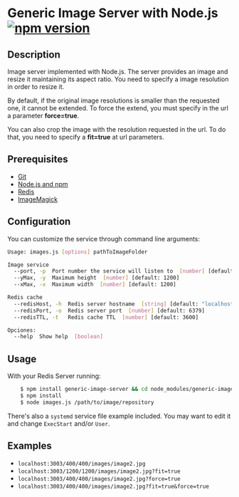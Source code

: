 # Generic Image Server with Node.js [![npm version](https://badge.fury.io/js/generic-image-server.svg)](https://badge.fury.io/js/generic-image-server)

## Description
Image server implemented with Node.js. The server provides an image and resize it maintaining its aspect ratio.
You need to specify a image resolution in order to resize it.

By default, if the original image resolutions is smaller than the requested one, it cannot be extended. To force the extend, you must specify in the url a parameter **force=true**.

You can also crop the image with the resolution requested in the url. To do that, you need to specify a **fit=true** at url parameters.

## Prerequisites
 - [Git](https://git-scm.com/)
 - [Node.js and npm](https://nodejs.org/en/)
 - [Redis](http://redis.io/)
 - [ImageMagick](http://www.imagemagick.org/script/index.php)
 
## Configuration

You can customize the service through command line arguments:

```sh
Usage: images.js [options] pathToImageFolder

Image service
  --port, -p  Port number the service will listen to  [number] [default: 3002]
  --yMax, -y  Maximum height  [number] [default: 1200]
  --xMax, -x  Maximum width  [number] [default: 1200]

Redis cache
  --redisHost, -h  Redis server hostname  [string] [default: "localhost"]
  --redisPort, -o  Redis server port  [number] [default: 6379]
  --redisTTL, -t   Redis cache TTL  [number] [default: 3600]

Opciones:
  --help  Show help  [boolean]
```


## Usage
With your Redis Server running: 
```sh
    $ npm install generic-image-server && cd node_modules/generic-image-server
    $ npm install
    $ node images.js /path/to/image/repository
```
There's also a `systemd` service file example included. You may want to edit it and change `ExecStart` and/or `User`.

## Examples

- `localhost:3003/400/400/images/image2.jpg`
- `localhost:3003/1200/1200/images/image2.jpg?fit=true`
- `localhost:3003/400/400/images/image2.jpg?force=true`
- `localhost:3003/400/400/images/image2.jpg?fit=true&force=true`
